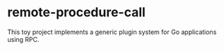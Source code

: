 # remote-procedure-call

This toy project implements a generic plugin system for Go applications using RPC.
